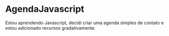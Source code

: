 # AgendaJavascript

Estou aprendendo Javascript, decidi criar uma agenda simples de contato e estou adicionado recursos gradativamente.
